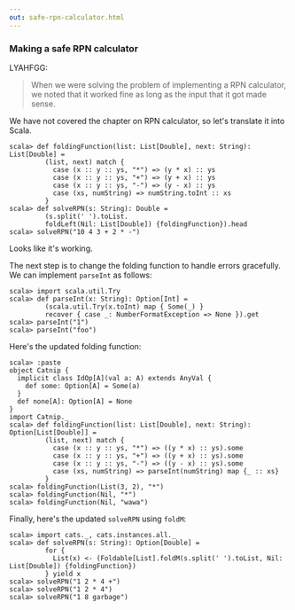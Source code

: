 ```yaml
---
out: safe-rpn-calculator.html
---
```


### Making a safe RPN calculator

LYAHFGG:

> When we were solving the problem of implementing a RPN calculator, we noted that it worked fine as long as the input that it got made sense.

We have not covered the chapter on RPN calculator,
so let's translate it into Scala.

```console:new
scala> def foldingFunction(list: List[Double], next: String): List[Double] =
         (list, next) match {
           case (x :: y :: ys, "*") => (y * x) :: ys
           case (x :: y :: ys, "+") => (y + x) :: ys
           case (x :: y :: ys, "-") => (y - x) :: ys
           case (xs, numString) => numString.toInt :: xs
         }
scala> def solveRPN(s: String): Double =
         (s.split(' ').toList.
         foldLeft(Nil: List[Double]) {foldingFunction}).head
scala> solveRPN("10 4 3 + 2 * -")
```

Looks like it's working.

The next step is to change the folding function to handle errors gracefully. We can implement `parseInt` as follows:


```console
scala> import scala.util.Try
scala> def parseInt(x: String): Option[Int] =
         (scala.util.Try(x.toInt) map { Some(_) }
         recover { case _: NumberFormatException => None }).get
scala> parseInt("1")
scala> parseInt("foo")
```

Here's the updated folding function:

```console
scala> :paste
object Catnip {
  implicit class IdOp[A](val a: A) extends AnyVal {
    def some: Option[A] = Some(a)
  }
  def none[A]: Option[A] = None
}
import Catnip._
scala> def foldingFunction(list: List[Double], next: String): Option[List[Double]] =
         (list, next) match {
           case (x :: y :: ys, "*") => ((y * x) :: ys).some
           case (x :: y :: ys, "+") => ((y + x) :: ys).some
           case (x :: y :: ys, "-") => ((y - x) :: ys).some
           case (xs, numString) => parseInt(numString) map {_ :: xs}
         }
scala> foldingFunction(List(3, 2), "*")
scala> foldingFunction(Nil, "*")
scala> foldingFunction(Nil, "wawa")
```

Finally, here's the updated `solveRPN` using `foldM`:

```console
scala> import cats._, cats.instances.all._
scala> def solveRPN(s: String): Option[Double] =
         for {
           List(x) <- (Foldable[List].foldM(s.split(' ').toList, Nil: List[Double]) {foldingFunction})
         } yield x
scala> solveRPN("1 2 * 4 +")
scala> solveRPN("1 2 * 4")
scala> solveRPN("1 8 garbage")
```
